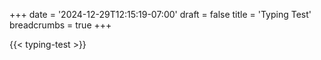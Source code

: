 +++
date = '2024-12-29T12:15:19-07:00'
draft = false
title = 'Typing Test'
breadcrumbs = true
+++

{{< typing-test >}}